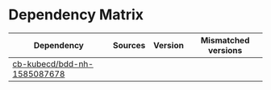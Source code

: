 # Dependency Matrix

Dependency | Sources | Version | Mismatched versions
---------- | ------- | ------- | -------------------
[cb-kubecd/bdd-nh-1585087678](https://github.com/cb-kubecd/bdd-nh-1585087678.git) |  | []() | 
